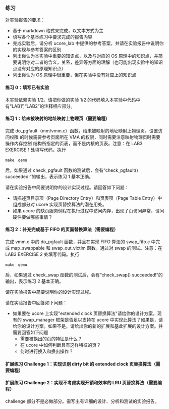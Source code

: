 ### 练习

对实验报告的要求：

- 基于 markdown 格式来完成，以文本方式为主
- 填写各个基本练习中要求完成的报告内容
- 完成实验后，请分析 ucore_lab 中提供的参考答案，并请在实验报告中说明你的实现与参考答案的区别
- 列出你认为本实验中重要的知识点，以及与对应的 OS 原理中的知识点，并简要说明你对二者的含义，关系，差异等方面的理解（也可能出现实验中的知识点没有对应的原理知识点）
- 列出你认为 OS 原理中很重要，但在实验中没有对应上的知识点

#### 练习 0：填写已有实验

本实验依赖实验 1/2。请把你做的实验 1/2 的代码填入本实验中代码中有“LAB1”,“LAB2”的注释相应部分。

#### 练习 1：给未被映射的地址映射上物理页（需要编程）

完成 do_pgfault（mm/vmm.c）函数，给未被映射的地址映射上物理页。设置访问权限
的时候需要参考页面所在 VMA
的权限，同时需要注意映射物理页时需要操作内存控制
结构所指定的页表，而不是内核的页表。注意：在 LAB3 EXERCISE
1 处填写代码。执行

```
make　qemu
```

后，如果通过 check_pgfault 函数的测试后，会有“check_pgfault()
succeeded!”的输出，表示练习 1 基本正确。

请在实验报告中简要说明你的设计实现过程。请回答如下问题：

- 请描述页目录项（Page Directory Entry）和页表项（Page Table Entry）中组成部分对 ucore 实现页替换算法的潜在用处。
- 如果 ucore 的缺页服务例程在执行过程中访问内存，出现了页访问异常，请问硬件要做哪些事情？

#### 练习 2：补充完成基于 FIFO 的页面替换算法（需要编程）

完成 vmm.c 中的 do_pgfault 函数，并且在实现 FIFO 算法的 swap_fifo.c 中完成 map_swappable 和 swap_out_victim 函数。通过对 swap 的测试。注意：在 LAB3
EXERCISE 2 处填写代码。执行

```
make　qemu
```

后，如果通过 check_swap 函数的测试后，会有“check_swap()
succeeded!”的输出，表示练习 2 基本正确。

请在实验报告中简要说明你的设计实现过程。

请在实验报告中回答如下问题：

- 如果要在 ucore 上实现"extended clock 页替换算法"请给你的设计方案，现有的 swap_manager 框架是否足以支持在 ucore 中实现此算法？如果是，请给你的设计方案。如果不是，请给出你的新的扩展和基此扩展的设计方案。并需要回答如下问题
  - 需要被换出的页的特征是什么？
  - 在 ucore 中如何判断具有这样特征的页？
  - 何时进行换入和换出操作？

#### 扩展练习 Challenge 1：实现识别 dirty bit 的 extended clock 页替换算法（需要编程）

#### 扩展练习 Challenge 2：实现不考虑实现开销和效率的 LRU 页替换算法（需要编程）

challenge 部分不是必做部分。需写出有详细的设计、分析和测试的实验报告。
